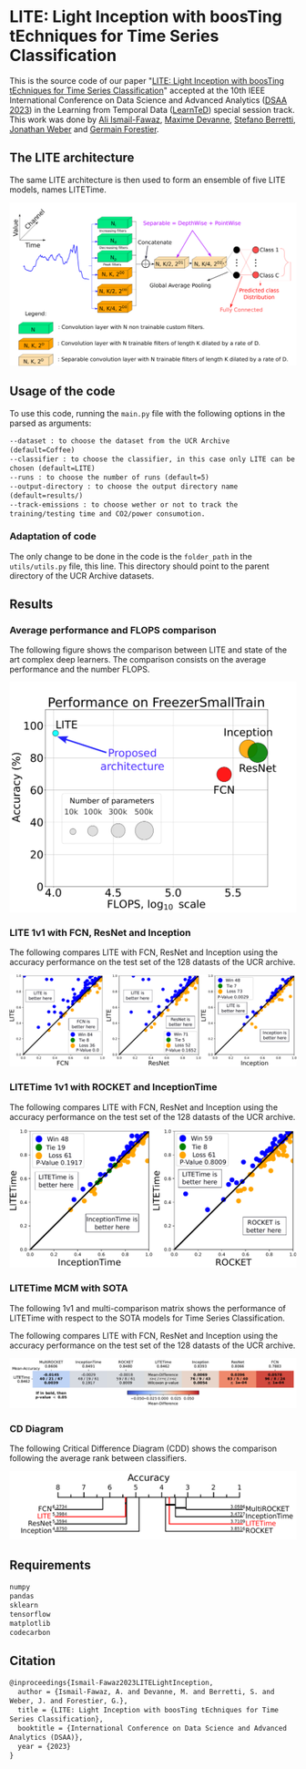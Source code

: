 # LITE: Light Inception with boosTing tEchniques for Time Series Classification

This is the source code of our paper "[LITE: Light Inception with boosTing tEchniques for Time Series Classification](https://germain-forestier.info/publis/dsaa2023.pdf)" accepted at the 10th IEEE International Conference on Data Science and Advanced Analytics ([DSAA 2023](https://conferences.sigappfr.org/dsaa2023/)) in the  Learning from Temporal Data ([LearnTeD](https://dsaa2023.inesctec.pt/)) special session track. <br>
This work was done by [Ali Ismail-Fawaz](https://hadifawaz1999.github.io/), [Maxime Devanne](https://maxime-devanne.com/), [Stefano Berretti](www.micc.unifi.it/berretti/), [Jonathan Weber](https://www.jonathan-weber.eu/) and [Germain Forestier](https://germain-forestier.info/).

## The LITE architecture

The same LITE architecture is then used to form an ensemble of five LITE models, names LITETime.
<p align="center" width="50%">
<img src="images/LITE.png" alt="lite"/>
</p>

## Usage of the code

To use this code, running the ```main.py``` file with the following options in the parsed as arguments:

```
--dataset : to choose the dataset from the UCR Archive (default=Coffee)
--classifier : to choose the classifier, in this case only LITE can be chosen (default=LITE)
--runs : to choose the number of runs (default=5)
--output-directory : to choose the output directory name (default=results/)
--track-emissions : to choose wether or not to track the training/testing time and CO2/power consumotion.
```

### Adaptation of code

The only change to be done in the code is the ```folder_path``` in the `utils/utils.py` file, this line. This directory should point to the parent directory of the UCR Archive datasets.

## Results

### Average performance and FLOPS comparison

The following figure shows the comparison between LITE and state of the art complex deep learners. The comparison consists on the average performance and the number FLOPS.
<p align="center" width="100%">
<img src="images/summary_with_flops.png" alt="flops"/>
</p>

### LITE 1v1 with FCN, ResNet and Inception

The following compares LITE with FCN, ResNet and Inception using the accuracy performance on the test set of the 128 datasts of the UCR archive.

<p align="center" width="100%">
<img src="images/results_lite.png" alt="1v1lite"/>
</p>

### LITETime 1v1 with ROCKET and InceptionTime

The following compares LITE with FCN, ResNet and Inception using the accuracy performance on the test set of the 128 datasts of the UCR archive.

<p align="center" width="50%">
<img src="images/results_litetime.png" alt="1v1litetime"/>
</p>

### LITETime MCM with SOTA

The following 1v1 and multi-comparison matrix shows the performance of LITETime with respect to the SOTA models for Time Series Classification.

The following compares LITE with FCN, ResNet and Inception using the accuracy performance on the test set of the 128 datasts of the UCR archive.

<p align="center" width="100%">
<img src="images/litetime1v1-mcm.png" alt="mcm-litetime"/>
</p>

### CD Diagram

The following Critical Difference Diagram (CDD) shows the comparison following the average rank between classifiers.

<p align="center" width="100%">
<img src="images/cdd.png" alt="cdd"/>
</p>

## Requirements

```
numpy
pandas
sklearn
tensorflow
matplotlib
codecarbon
```

## Citation

```
@inproceedings{Ismail-Fawaz2023LITELightInception,
  author = {Ismail-Fawaz, A. and Devanne, M. and Berretti, S. and Weber, J. and Forestier, G.},
  title = {LITE: Light Inception with boosTing tEchniques for Time Series Classification},
  booktitle = {International Conference on Data Science and Advanced Analytics (DSAA)},
  year = {2023}
}
```






